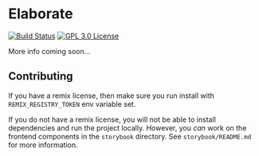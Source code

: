 # Elaborate

[![Build Status][build-badge]][build]
[![GPL 3.0 License][license-badge]][license]

More info coming soon...

## Contributing

If you have a remix license, then make sure you run install with
`REMIX_REGISTRY_TOKEN` env variable set.

If you do not have a remix license, you will not be able to install dependencies
and run the project locally. However, you _can_ work on the frontend components
in the `storybook` directory. See `storybook/README.md` for more information.

<!-- prettier-ignore-start -->
[build-badge]: https://img.shields.io/github/workflow/status/kentcdodds/elaborate/validate/main?logo=github&style=flat-square
[build]: https://github.com/kentcdodds/elaborate/actions?query=workflow%3Avalidate
[license-badge]: https://img.shields.io/badge/license-GPL%203.0%20License-blue.svg?style=flat-square
[license]: https://github.com/kentcdodds/react-fundamentals/blob/main/LICENSE
<!-- prettier-ignore-end -->
